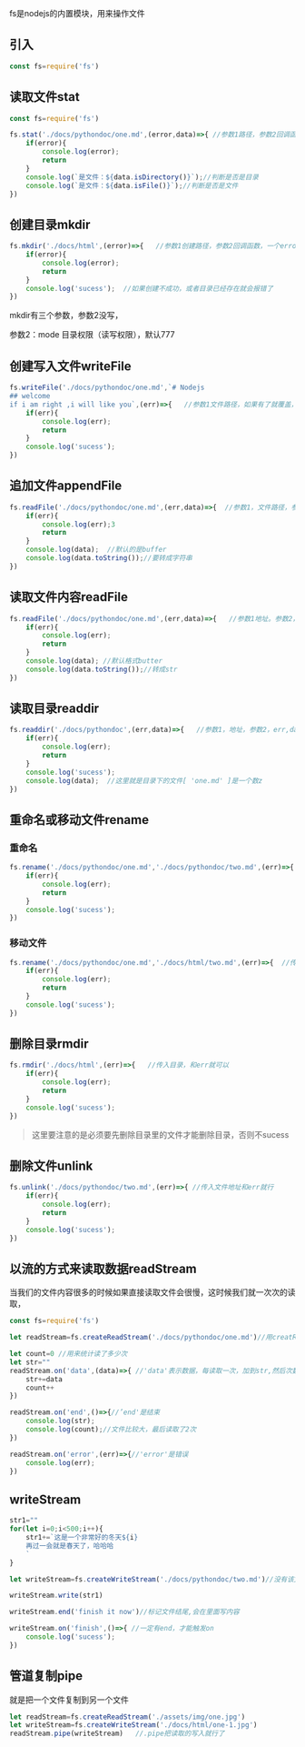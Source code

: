 fs是nodejs的内置模块，用来操作文件

## 引入

```js
const fs=require('fs')
```

## 读取文件stat

```js
const fs=require('fs')

fs.stat('./docs/pythondoc/one.md',(error,data)=>{ //参数1路径，参数2回调函数，error是错误路径，data是返回的数据
    if(error){
        console.log(error);
      	return
    }
    console.log(`是文件：${data.isDirectory()}`);//判断是否是目录
    console.log(`是文件：${data.isFile()}`);//判断是否是文件
})
```

## 创建目录mkdir

```js
fs.mkdir('./docs/html',(error)=>{   //参数1创建路径，参数2回调函数，一个error
    if(error){
        console.log(error);
        return
    }
    console.log('sucess');  //如果创建不成功，或者目录已经存在就会报错了
})
```

mkdir有三个参数，参数2没写，

参数2：mode  目录权限（读写权限），默认777

## 创建写入文件writeFile

```js
fs.writeFile('./docs/pythondoc/one.md',`# Nodejs  
## welcome
if i am right ,i will like you`,(err)=>{   //参数1文件路径，如果有了就覆盖，参数2，内容，参数3，err
    if(err){
        console.log(err);
        return
    }
    console.log('sucess');
})
```

## 追加文件appendFile

```js
fs.readFile('./docs/pythondoc/one.md',(err,data)=>{  //参数1，文件路径，参数2，err，和data
    if(err){
        console.log(err);3
      	return
    }
    console.log(data);  //默认的是buffer
    console.log(data.toString());//要转成字符串
})
```

## 读取文件内容readFile

```js
fs.readFile('./docs/pythondoc/one.md',(err,data)=>{   //参数1地址。参数2，err,data
    if(err){
        console.log(err);
        return 
    }
    console.log(data); //默认格式butter
    console.log(data.toString());//转成str
})
```

## 读取目录readdir

```js
fs.readdir('./docs/pythondoc',(err,data)=>{   //参数1，地址，参数2，err,data
    if(err){
        console.log(err);
        return
    }
    console.log('sucess');
    console.log(data);  //这里就是目录下的文件[ 'one.md' ]是一个数z
})
```

## 重命名或移动文件rename

### 重命名

```js
fs.rename('./docs/pythondoc/one.md','./docs/pythondoc/two.md',(err)=>{  //传递旧name和新name
    if(err){
        console.log(err);
        return
    }
    console.log('sucess');
})
```

### 移动文件

```js
fs.rename('./docs/pythondoc/one.md','./docs/html/two.md',(err)=>{  //传递旧地址和新地址
    if(err){
        console.log(err);
        return
    }
    console.log('sucess');
})
```

## 删除目录rmdir

```js
fs.rmdir('./docs/html',(err)=>{   //传入目录，和err就可以
    if(err){
        console.log(err);
        return
    }
    console.log('sucess');
})
```

> 这里要注意的是必须要先删除目录里的文件才能删除目录，否则不sucess

## 删除文件unlink

```js
fs.unlink('./docs/pythondoc/two.md',(err)=>{ //传入文件地址和err就行
    if(err){
        console.log(err);
        return
    }
    console.log('sucess');
})
```

## 以流的方式来读取数据readStream

当我们的文件内容很多的时候如果直接读取文件会很慢，这时候我们就一次次的读取，

```js
const fs=require('fs')

let readStream=fs.createReadStream('./docs/pythondoc/one.md')//用creatReadStream读取一个文件

let count=0 //用来统计读了多少次
let str="" 
readStream.on('data',(data)=>{ //'data'表示数据，每读取一次，加到str,然后次数+1
    str+=data
    count++
})

readStream.on('end',()=>{//’end'是结束
    console.log(str);
    console.log(count);//文件比较大，最后读取了2次
})

readStream.on('error',(err)=>{//'error'是错误
    console.log(err);
})
```

## writeStream

```js
str1=""
for(let i=0;i<500;i++){
    str1+=`这是一个非常好的冬天${i}
    再过一会就是春天了，哈哈哈
    `
}

let writeStream=fs.createWriteStream('./docs/pythondoc/two.md')//没有该文件直接创建，有就直接覆盖

writeStream.write(str1)

writeStream.end('finish it now')//标记文件结尾,会在里面写内容

writeStream.on('finish',()=>{ //一定有end，才能触发on
    console.log('sucess');
})
```

## 管道复制pipe

就是把一个文件复制到另一个文件

```js
let readStream=fs.createReadStream('./assets/img/one.jpg')
let writeStream=fs.createWriteStream('./docs/html/one-1.jpg')
readStream.pipe(writeStream)   //.pipe把读取的写入就行了
```

